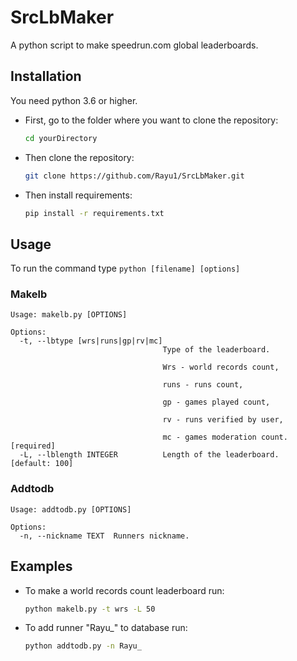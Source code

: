 # SrcLbMaker
A python script to make speedrun.com global leaderboards.

## Installation
You need python 3.6 or higher.

-   First, go to the folder where you want to clone the repository:
    ```sh
    cd yourDirectory
    ```

-   Then clone the repository:
    ```sh
    git clone https://github.com/Rayu1/SrcLbMaker.git
    ```

-   Then install requirements:
    ```sh
    pip install -r requirements.txt
    ```

## Usage
To run the command type `python [filename] [options]`
### Makelb

```console
Usage: makelb.py [OPTIONS]

Options:
  -t, --lbtype [wrs|runs|gp|rv|mc]
                                  Type of the leaderboard.

                                  Wrs - world records count,

                                  runs - runs count,

                                  gp - games played count,

                                  rv - runs verified by user,

                                  mc - games moderation count.  [required]
  -L, --lblength INTEGER          Length of the leaderboard.  [default: 100]
```
### Addtodb
```console
Usage: addtodb.py [OPTIONS]

Options:
  -n, --nickname TEXT  Runners nickname.
```
## Examples
-   To make a world records count leaderboard run:
    ```sh
    python makelb.py -t wrs -L 50
    ```

-   To add runner "Rayu_" to database run:
    ```sh
    python addtodb.py -n Rayu_
    ```